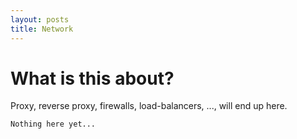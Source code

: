 ```yaml
---
layout: posts
title: Network
---
```


# What is this about?
Proxy, reverse proxy, firewalls, load-balancers, ..., will end up here.


```
Nothing here yet...
```